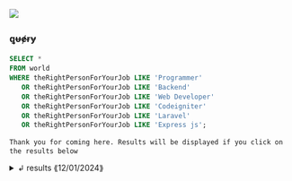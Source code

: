 <a href="https://github.com/kikukeii"><img src="https://hits.seeyoufarm.com/api/count/incr/badge.svg?url=https%3A%2F%2Fgithub.com%2FkikuKeii&count_bg=%23000884&title_bg=%23569CED&icon=php.svg&icon_color=%23FFFFFF&title=Visited&edge_flat=true"/></a>

###  ꝗᵾɇɍɏ
```sql
SELECT *
FROM world
WHERE theRightPersonForYourJob LIKE 'Programmer'
   OR theRightPersonForYourJob LIKE 'Backend'
   OR theRightPersonForYourJob LIKE 'Web Developer'
   OR theRightPersonForYourJob LIKE 'Codeigniter'
   OR theRightPersonForYourJob LIKE 'Laravel'
   OR theRightPersonForYourJob LIKE 'Express js';

```

```
Thank you for coming here. Results will be displayed if you click on the results below
```

<details>
   <summary>↲ results ⟪12/01/2024⟫  </summary>

<h1 align="center">Hi 👋, I'm Miftakhuddin Falaki</h1>

<h3 align="center"><a href="#"><img src="https://readme-typing-svg.herokuapp.com?font=Poppies&weight=1000&pause=1000&color=EE4D2D&center=true&random=false&width=435&lines=I'm+Programmer;+Back-end+Developer;Web+Developer;Web+Application+Developer" alt="Typing SVG" /></a></h3> 

<details open>
   <summary><h3>About</h3></summary>
  
<p>👋 Hello! I am Miftakhuddin Falaki, a computer science graduate and web developer with a strong passion for creating creative solutions in the world of technology. With expertise in the Laravel and CodeIgniter 4 frameworks, as well as experience in Express.js, React.js, Next.js, Astro.js, and Jekyll, I am ready to bring innovation to every project. </p>

<p>💻 Proficient in programming languages such as PHP, SQL, and JavaScript, and experienced in using Rest API, I have successfully developed applications that are not only efficient but also aesthetic. My high learning speed allows me to continuously adapt to the latest technological advancements.</p>

<p>🤝 Additionally, my collaborative skills enable me to work well in teams, contributing maximally to achieve common goals. Explore my portfolio at https://kiki.my.id and https://github.com/kikuKeii?tab=repositories.</p>

<p>📧 If you have any opportunities or interesting projects, let's communicate at kiki@devkikinian.click. I am very enthusiastic about collaborating and bringing creative ideas to life. Let's together create positive change in the world of technology!</p>

<p>🔧 #WebDeveloper #TechEnthusiast #Innovation #Laravel #CodeIgniter #ReactJS #NextJS #ExpressJS #AstroJS #Jekyll</p>

<p>I <strike>hate</strike> Love codding.</p>

</details>


---

### 💻 Tech Stack:
<p class="has-line-data" data-line-start="0" data-line-end="1"><img src="https://img.shields.io/badge/kotlin-%237F52FF.svg?style=for-the-badge&amp;logo=kotlin&amp;logoColor=white" alt="Kotlin"> <img src="https://img.shields.io/badge/html5-%23E34F26.svg?style=for-the-badge&amp;logo=html5&amp;logoColor=white" alt="HTML5"> <img src="https://img.shields.io/badge/java-%23ED8B00.svg?style=for-the-badge&amp;logo=openjdk&amp;logoColor=white" alt="Java"> <img src="https://img.shields.io/badge/javascript-%23323330.svg?style=for-the-badge&amp;logo=javascript&amp;logoColor=%23F7DF1E" alt="JavaScript"> <img src="https://img.shields.io/badge/css3-%231572B6.svg?style=for-the-badge&amp;logo=css3&amp;logoColor=white" alt="CSS3"> <img src="https://img.shields.io/badge/php-%23777BB4.svg?style=for-the-badge&amp;logo=php&amp;logoColor=white" alt="PHP"> <img src="https://img.shields.io/badge/GoogleCloud-%234285F4.svg?style=for-the-badge&amp;logo=google-cloud&amp;logoColor=white" alt="Google Cloud"> <img src="https://img.shields.io/badge/github%20pages-121013?style=for-the-badge&amp;logo=github&amp;logoColor=white" alt="GithubPages"> <img src="https://img.shields.io/badge/firebase-%23039BE5.svg?style=for-the-badge&amp;logo=firebase" alt="Firebase"> <img src="https://img.shields.io/badge/vercel-%23000000.svg?style=for-the-badge&amp;logo=vercel&amp;logoColor=white" alt="Vercel"> <img src="https://img.shields.io/badge/heroku-%23430098.svg?style=for-the-badge&amp;logo=heroku&amp;logoColor=white" alt="Heroku"> <img src="https://img.shields.io/badge/netlify-%23000000.svg?style=for-the-badge&amp;logo=netlify&amp;logoColor=#00C7B7" alt="Netlify"> <img src="https://img.shields.io/badge/Flutter-%2302569B.svg?style=for-the-badge&amp;logo=Flutter&amp;logoColor=white" alt="Flutter"> <img src="https://img.shields.io/badge/express.js-%23404d59.svg?style=for-the-badge&amp;logo=express&amp;logoColor=%2361DAFB" alt="Express.js"> <img src="https://img.shields.io/badge/node.js-6DA55F?style=for-the-badge&amp;logo=node.js&amp;logoColor=white" alt="NodeJS"> <img src="https://img.shields.io/badge/CodeIgniter-%23EF4223.svg?style=for-the-badge&amp;logo=codeIgniter&amp;logoColor=white" alt="Code-Igniter"> <img src="https://img.shields.io/badge/bootstrap-%238511FA.svg?style=for-the-badge&amp;logo=bootstrap&amp;logoColor=white" alt="Bootstrap"> <img src="https://img.shields.io/badge/JWT-black?style=for-the-badge&amp;logo=JSON%20web%20tokens" alt="JWT"> <img src="https://img.shields.io/badge/Next-black?style=for-the-badge&amp;logo=next.js&amp;logoColor=white" alt="Next JS"> <img src="https://img.shields.io/badge/NPM-%23CB3837.svg?style=for-the-badge&amp;logo=npm&amp;logoColor=white" alt="NPM"> <img src="https://img.shields.io/badge/vue.js-%2335495e.svg?style=for-the-badge&amp;logo=vuedotjs&amp;logoColor=%234FC08D" alt="Vue.js"> <img src="https://img.shields.io/badge/apache-%23D42029.svg?style=for-the-badge&amp;logo=apache&amp;logoColor=white" alt="Apache"> <img src="https://img.shields.io/badge/mysql-%2300000f.svg?style=for-the-badge&amp;logo=mysql&amp;logoColor=white" alt="MySQL"> <img src="https://img.shields.io/badge/adobe%20photoshop-%2331A8FF.svg?style=for-the-badge&amp;logo=adobe%20photoshop&amp;logoColor=white" alt="Adobe Photoshop"> <img src="https://img.shields.io/badge/docker-%230db7ed.svg?style=for-the-badge&amp;logo=docker&amp;logoColor=white" alt="Docker"> <img src="https://img.shields.io/badge/Git-fc6d26?style=for-the-badge&amp;logo=git&amp;logoColor=white" alt="GIT"></p>

---

### 👾 Most used languages & 🔝 Top Contributed Repo

<picture>
  <!-- Dark mode -->
  <source media="(prefers-color-scheme: dark)" srcset="https://github-readme-stats.vercel.app/api/top-langs/?username=kikukeii&theme=algolia&hide_border=true&langs_count=5" />
  
  <!-- Light mode -->
  <source media="(prefers-color-scheme: light)" srcset="https://github-readme-stats.vercel.app/api/top-langs/?username=kikukeii&theme=flat&hide_border=true&langs_count=5" />
  
  <!-- Default fallback -->
  <img alt="GitHub Contributor Stats" src="https://github-readme-stats.vercel.app/api/top-langs/?username=kikukeii&theme=flat&hide_border=true&langs_count=5" />
</picture>

<picture>
  <!-- Dark mode -->
  <source media="(prefers-color-scheme: dark)" srcset="https://github-contributor-stats.vercel.app/api?username=kikukeii&limit=5&theme=algolia&combine_all_yearly_contributions=true" />
  
  <!-- Light mode -->
  <source media="(prefers-color-scheme: light)" srcset="https://github-contributor-stats.vercel.app/api?username=kikukeii&limit=5&theme=flat&combine_all_yearly_contributions=true" />
  
  <!-- Default fallback -->
  <img alt="GitHub Contributor Stats" src="https://github-contributor-stats.vercel.app/api?username=kikukeii&limit=5&theme=flat&combine_all_yearly_contributions=true" />
</picture>

---
### 🌐 Socials:
[![LinkedIn](https://img.shields.io/badge/LinkedIn-%230077B5.svg?logo=linkedin&logoColor=white)](https://linkedin.com/in/miftakhuddin-falaki)  <a href="https://twitter.com/kikukeii_" target="blank"><img src="https://img.shields.io/twitter/follow/kikukeii_?logo=twitter&style=for-the-badge" alt="kikukeii_" /></a>
---

<h3 align="left">💳 Support:</h3>
<p><a href="https://ko-fi.com/kikukeii"> <img align="left" src="https://cdn.ko-fi.com/cdn/kofi3.png?v=3" height="30" width="110" alt="kikukeii" /></a></p><br><br>

---

### 🤖 Github Contribution

<picture>
  <!-- Dark mode -->
  <source media="(prefers-color-scheme: dark)" srcset="profile-3d-contrib/profile-night-green.svg" />
  
  <!-- Light mode -->
  <source media="(prefers-color-scheme: light)" srcset="profile-3d-contrib/profile-green-animate.svg" />
  
  <!-- Default fallback -->
  <img alt="GitHub Contributor Stats" src="profile-3d-contrib/profile-green-animate.svg" />
</picture>

---

### Random Dev Meme
<img src='https://randommeme-five.vercel.app/' style="height: 400px;"/>

</details>


